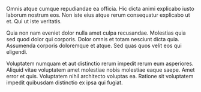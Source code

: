 Omnis atque cumque repudiandae ea officia. Hic dicta animi explicabo iusto laborum nostrum eos. Non iste eius atque rerum consequatur explicabo ut et. Qui ut iste veritatis.
 Quia non nam eveniet dolor nulla amet culpa recusandae. Molestias quia sed quod dolor qui corporis. Dolor omnis et totam nesciunt dicta quia. Assumenda corporis doloremque et atque. Sed quas quos velit eos qui eligendi.
 Voluptatem numquam et aut distinctio rerum impedit rerum eum asperiores. Aliquid vitae voluptatem amet molestiae nobis molestiae eaque saepe. Amet error et quis. Voluptatem nihil architecto voluptas ea. Ratione sit voluptatem impedit quibusdam distinctio ex ipsa qui fugiat.